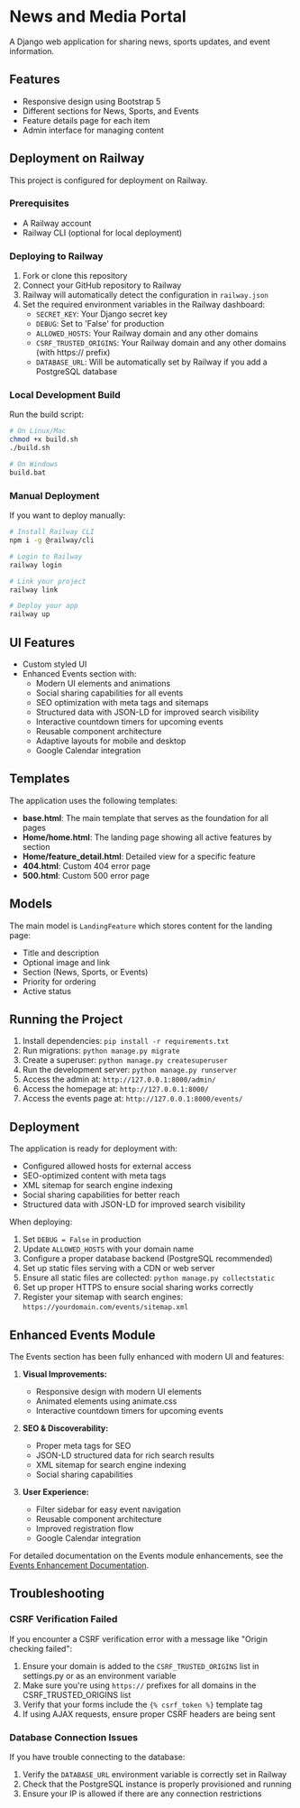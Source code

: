 # News and Media Portal

A Django web application for sharing news, sports updates, and event information.

## Features

- Responsive design using Bootstrap 5
- Different sections for News, Sports, and Events
- Feature details page for each item
- Admin interface for managing content

## Deployment on Railway

This project is configured for deployment on Railway.

### Prerequisites

- A Railway account
- Railway CLI (optional for local deployment)

### Deploying to Railway

1. Fork or clone this repository
2. Connect your GitHub repository to Railway
3. Railway will automatically detect the configuration in `railway.json`
4. Set the required environment variables in the Railway dashboard:
   - `SECRET_KEY`: Your Django secret key
   - `DEBUG`: Set to 'False' for production
   - `ALLOWED_HOSTS`: Your Railway domain and any other domains
   - `CSRF_TRUSTED_ORIGINS`: Your Railway domain and any other domains (with https:// prefix)
   - `DATABASE_URL`: Will be automatically set by Railway if you add a PostgreSQL database

### Local Development Build

Run the build script:

```bash
# On Linux/Mac
chmod +x build.sh
./build.sh

# On Windows
build.bat
```

### Manual Deployment

If you want to deploy manually:

```bash
# Install Railway CLI
npm i -g @railway/cli

# Login to Railway
railway login

# Link your project
railway link

# Deploy your app
railway up
```

## UI Features

- Custom styled UI
- Enhanced Events section with:
  - Modern UI elements and animations
  - Social sharing capabilities for all events
  - SEO optimization with meta tags and sitemaps
  - Structured data with JSON-LD for improved search visibility
  - Interactive countdown timers for upcoming events
  - Reusable component architecture
  - Adaptive layouts for mobile and desktop
  - Google Calendar integration

## Templates

The application uses the following templates:

- **base.html**: The main template that serves as the foundation for all pages
- **Home/home.html**: The landing page showing all active features by section
- **Home/feature_detail.html**: Detailed view for a specific feature
- **404.html**: Custom 404 error page
- **500.html**: Custom 500 error page

## Models

The main model is `LandingFeature` which stores content for the landing page:

- Title and description
- Optional image and link
- Section (News, Sports, or Events)
- Priority for ordering
- Active status

## Running the Project

1. Install dependencies: `pip install -r requirements.txt`
2. Run migrations: `python manage.py migrate`
3. Create a superuser: `python manage.py createsuperuser`
4. Run the development server: `python manage.py runserver`
5. Access the admin at: `http://127.0.0.1:8000/admin/`
6. Access the homepage at: `http://127.0.0.1:8000/`
7. Access the events page at: `http://127.0.0.1:8000/events/`

## Deployment

The application is ready for deployment with:

- Configured allowed hosts for external access
- SEO-optimized content with meta tags
- XML sitemap for search engine indexing
- Social sharing capabilities for better reach
- Structured data with JSON-LD for improved search visibility

When deploying:

1. Set `DEBUG = False` in production
2. Update `ALLOWED_HOSTS` with your domain name
3. Configure a proper database backend (PostgreSQL recommended)
4. Set up static files serving with a CDN or web server
5. Ensure all static files are collected: `python manage.py collectstatic`
6. Set up proper HTTPS to ensure social sharing works correctly
7. Register your sitemap with search engines: `https://yourdomain.com/events/sitemap.xml`

## Enhanced Events Module

The Events section has been fully enhanced with modern UI and features:

1. **Visual Improvements:**
   - Responsive design with modern UI elements
   - Animated elements using animate.css
   - Interactive countdown timers for upcoming events

2. **SEO & Discoverability:**
   - Proper meta tags for SEO
   - JSON-LD structured data for rich search results
   - XML sitemap for search engine indexing
   - Social sharing capabilities

3. **User Experience:**
   - Filter sidebar for easy event navigation
   - Reusable component architecture
   - Improved registration flow
   - Google Calendar integration

For detailed documentation on the Events module enhancements, see the [Events Enhancement Documentation](Events/EVENTS_ENHANCEMENT_DOCS.md).

## Troubleshooting

### CSRF Verification Failed

If you encounter a CSRF verification error with a message like "Origin checking failed":

1. Ensure your domain is added to the `CSRF_TRUSTED_ORIGINS` list in settings.py or as an environment variable
2. Make sure you're using `https://` prefixes for all domains in the CSRF_TRUSTED_ORIGINS list
3. Verify that your forms include the `{% csrf_token %}` template tag
4. If using AJAX requests, ensure proper CSRF headers are being sent

### Database Connection Issues

If you have trouble connecting to the database:

1. Verify the `DATABASE_URL` environment variable is correctly set in Railway
2. Check that the PostgreSQL instance is properly provisioned and running
3. Ensure your IP is allowed if there are any connection restrictions
